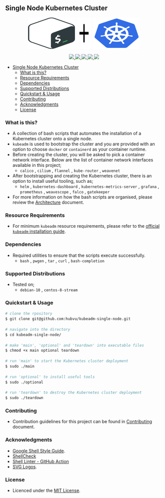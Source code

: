 
## Single Node Kubernetes Cluster

<p align="center">
  <img alt="Bash Logo " width="150" height="100" src="./assets/bash.svg">
  <img alt="Plus Sign Logo" width="50" height="100" src="./assets/plus.svg">
  <img alt="Kubernets Logo" width="150" height="100" src="./assets/kubernetes.svg">
</p>

<p align="center">
  <a href="https://github.com/hubvu/kubeadm-single-node/releases" alt="GitHub Release">
    <img src="https://img.shields.io/github/v/release/hubvu/kubeadm-single-node">
  </a>
  <a href="./LICENSE.md" alt="MIT License">
    <img src="https://img.shields.io/badge/license-MIT-green.svg">
  </a>
  <a href="https://github.com/hubvu/kubeadm-single-node/tree/main#supported-distributions" alt="Supported Distributions">
    <img src="https://img.shields.io/badge/platform-debian%20%7C%20centos-lightgrey.svg">
  </a>
  <a href="https://img.shields.io/github/repo-size/hubvu/kubeadm-single-node.svg" alt="Repository Size">
    <img src="https://img.shields.io/github/repo-size/hubvu/kubeadm-single-node.svg">
  </a>
  <a href="https://img.shields.io/github/directory-file-count/hubvu/kubeadm-single-node.svg" alt="Repository File Count">
    <img src="https://img.shields.io/github/directory-file-count/hubvu/kubeadm-single-node.svg">
  </a>
</p>

- [Single Node Kubernetes Cluster](#single-node-kubernetes-cluster)
  - [What is this?](#what-is-this)
  - [Resource Requirements](#resource-requirements)
  - [Dependencies](#dependencies)
  - [Supported Distributions](#supported-distributions)
  - [Quickstart & Usage](#quickstart--usage)
  - [Contributing](#contributing)
  - [Acknowledgments](#acknowledgments)
  - [License](#license)

### What is this?

* A collection of bash scripts that automates the installation of a Kubernetes cluster onto a single node.
* `kubeadm` is used to bootstrap the cluster and you are provided with an option to choose `docker` or `containerd` as your container runtime.
* Before creating the cluster, you will be asked to pick a container network interface. Below are the list of container network interfaces available in this project;
  * `calico` , `cilium` , `flannel` , `kube-router` , `weavenet`
* After bootstrapping and creating the Kubernetes cluster, there is an option to install useful tooling, such as;
  * `helm` , `kubernetes-dashboard` , `kubernetes-metrics-server` , `grafana` , `prometheus` , `weavescope` , `falco` , `gatekeeper` 
* For more information on how the bash scripts are organised, please review the [Architecture](./ARCHITECTURE.md) document.

### Resource Requirements

* For minimum `kubeadm` resource requirements, please refer to the [official `kubeadm` installation guide](https://kubernetes.io/docs/setup/production-environment/tools/kubeadm/install-kubeadm/).

### Dependencies

* Required utilities to ensure that the scripts execute successfully.
  * `bash` , `pwgen` , `tar` , `curl` , `bash-completion`

### Supported Distributions

* Tested on;
  * `debian-10` , `centos-8-stream`

### Quickstart & Usage

```bash
# clone the rpository
$ git clone git@github.com:hubvu/kubeadm-single-node.git

# navigate into the directory
$ cd kubeadm-single-node/

# make 'main', 'optional' and 'teardown' into executable files
$ chmod +x main optional teardown

# run 'main' to start the Kubernetes cluster deployment
$ sudo ./main

# run 'optional' to install useful tools
$ sudo ./optional

# run 'teardown' to destroy the Kubernetes cluster deployment
$ sudo ./teardown
```

### Contributing

* Contribution guidelines for this project can be found in [Contributing](./CONTRIBUTING.md) document.

### Acknowledgments

* [Google Shell Style Guide](https://google.github.io/styleguide/shellguide.html).
* [ShellCheck](https://github.com/koalaman/shellcheck)
* [Shell Linter - GitHub Action](https://github.com/azohra/shell-linter)
* [SVG Logos](https://github.com/gilbarbara/logos).


### License

* Licenced under the [MIT License](./LICENSE.md).
